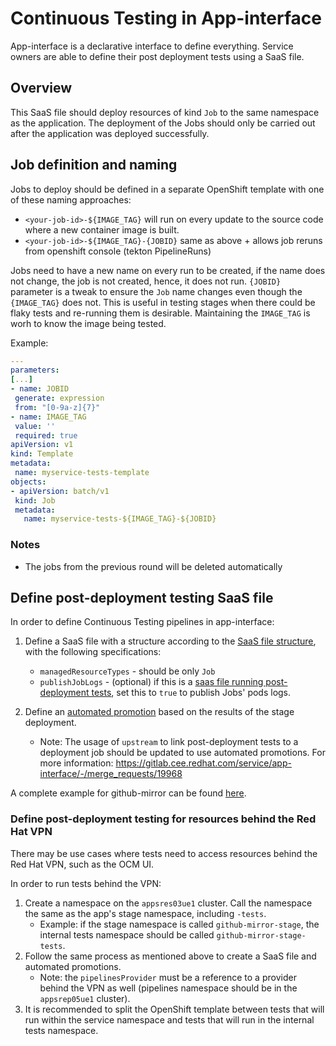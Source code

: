 # Continuous Testing in App-interface

App-interface is a declarative interface to define everything.
Service owners are able to define their post deployment tests using a SaaS file.

## Overview

This SaaS file should deploy resources of kind `Job` to the same namespace as the application. The deployment of the Jobs should only be carried out after the application was deployed successfully.

## Job definition and naming

Jobs to deploy should be defined in a separate OpenShift template with one of these naming approaches:

* `<your-job-id>-${IMAGE_TAG}` will run on every update to the source code where a new container image is built.
* `<your-job-id>-${IMAGE_TAG}-{JOBID}` same as above + allows job reruns from openshift console (tekton PipelineRuns)

Jobs need to have a new name on every run to be created, if the name does not change, the job is not created, hence, it does not run.
`{JOBID}` parameter is a tweak to ensure the `Job` name changes even though the `{IMAGE_TAG}` does not. This is useful in testing stages
 when there could be flaky tests and re-running them is desirable. Maintaining the `IMAGE_TAG` is worh to know the image being tested.

 Example:

 ```yaml
---
parameters:
[...]
- name: JOBID
  generate: expression
  from: "[0-9a-z]{7}"
- name: IMAGE_TAG
  value: ''
  required: true
apiVersion: v1
kind: Template
metadata:
  name: myservice-tests-template
objects:
- apiVersion: batch/v1
  kind: Job
  metadata:
    name: myservice-tests-${IMAGE_TAG}-${JOBID}
```

### Notes

* The jobs from the previous round will be deleted automatically

## Define post-deployment testing SaaS file

In order to define Continuous Testing pipelines in app-interface:

1. Define a SaaS file with a structure according to the [SaaS file structure](/docs/app-sre/continuous-delivery-in-app-interface.md#saas-file-structure), with the following specifications:
    * `managedResourceTypes` - should be only `Job`
    * `publishJobLogs` - (optional) if this is a [saas file running post-deployment tests](), set this to `true` to publish Jobs' pods logs.

2. Define an [automated promotion](https://gitlab.cee.redhat.com/service/app-interface/-/blob/master/docs/app-sre/continuous-delivery-in-app-interface.md#automatedgated-promotions) based on the results of the stage deployment.
    * Note: The usage of `upstream` to link post-deployment tests to a deployment job should be updated to use automated promotions. For more information: <https://gitlab.cee.redhat.com/service/app-interface/-/merge_requests/19968>

A complete example for github-mirror can be found [here](/data/services/github-mirror/cicd/test.yaml).

### Define post-deployment testing for resources behind the Red Hat VPN

There may be use cases where tests need to access resources behind the Red Hat VPN, such as the OCM UI.

In order to run tests behind the VPN:

1. Create a namespace on the `appsres03ue1` cluster. Call the namespace the same as the app's stage namespace, including `-tests`.
    * Example: if the stage namespace is called `github-mirror-stage`, the internal tests namespace should be called `github-mirror-stage-tests`.
1. Follow the same process as mentioned above to create a SaaS file and automated promotions.
    * Note: the `pipelinesProvider` must be a reference to a provider behind the VPN as well (pipelines namespace should be in the `appsrep05ue1` cluster).
1. It is recommended to split the OpenShift template between tests that will run within the service namespace and tests that will run in the internal tests namespace.
